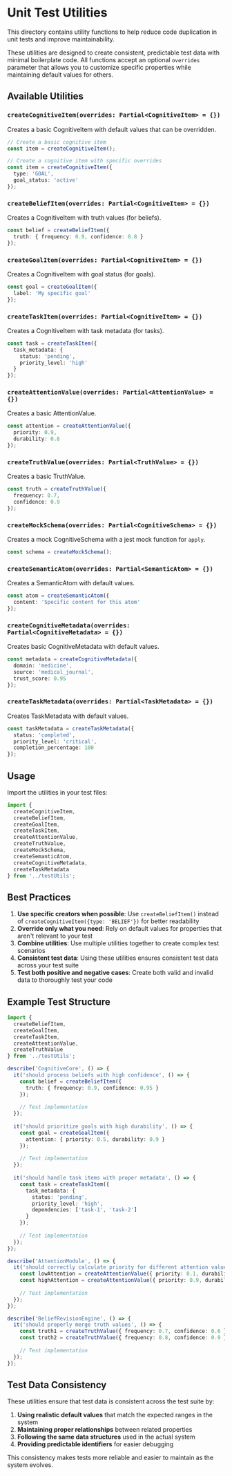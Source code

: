 # Unit Test Utilities

This directory contains utility functions to help reduce code duplication in unit tests and improve maintainability.

These utilities are designed to create consistent, predictable test data with minimal boilerplate code. All functions
accept an optional `overrides` parameter that allows you to customize specific properties while maintaining default
values for others.

## Available Utilities

### `createCognitiveItem(overrides: Partial<CognitiveItem> = {})`

Creates a basic CognitiveItem with default values that can be overridden.

```typescript
// Create a basic cognitive item
const item = createCognitiveItem();

// Create a cognitive item with specific overrides
const item = createCognitiveItem({
  type: 'GOAL',
  goal_status: 'active'
});
```

### `createBeliefItem(overrides: Partial<CognitiveItem> = {})`

Creates a CognitiveItem with truth values (for beliefs).

```typescript
const belief = createBeliefItem({
  truth: { frequency: 0.9, confidence: 0.8 }
});
```

### `createGoalItem(overrides: Partial<CognitiveItem> = {})`

Creates a CognitiveItem with goal status (for goals).

```typescript
const goal = createGoalItem({
  label: 'My specific goal'
});
```

### `createTaskItem(overrides: Partial<CognitiveItem> = {})`

Creates a CognitiveItem with task metadata (for tasks).

```typescript
const task = createTaskItem({
  task_metadata: {
    status: 'pending',
    priority_level: 'high'
  }
});
```

### `createAttentionValue(overrides: Partial<AttentionValue> = {})`

Creates a basic AttentionValue.

```typescript
const attention = createAttentionValue({
  priority: 0.9,
  durability: 0.8
});
```

### `createTruthValue(overrides: Partial<TruthValue> = {})`

Creates a basic TruthValue.

```typescript
const truth = createTruthValue({
  frequency: 0.7,
  confidence: 0.9
});
```

### `createMockSchema(overrides: Partial<CognitiveSchema> = {})`

Creates a mock CognitiveSchema with a jest mock function for `apply`.

```typescript
const schema = createMockSchema();
```

### `createSemanticAtom(overrides: Partial<SemanticAtom> = {})`

Creates a SemanticAtom with default values.

```typescript
const atom = createSemanticAtom({
  content: 'Specific content for this atom'
});
```

### `createCognitiveMetadata(overrides: Partial<CognitiveMetadata> = {})`

Creates basic CognitiveMetadata with default values.

```typescript
const metadata = createCognitiveMetadata({
  domain: 'medicine',
  source: 'medical_journal',
  trust_score: 0.95
});
```

### `createTaskMetadata(overrides: Partial<TaskMetadata> = {})`

Creates TaskMetadata with default values.

```typescript
const taskMetadata = createTaskMetadata({
  status: 'completed',
  priority_level: 'critical',
  completion_percentage: 100
});
```

## Usage

Import the utilities in your test files:

```typescript
import { 
  createCognitiveItem, 
  createBeliefItem, 
  createGoalItem,
  createTaskItem,
  createAttentionValue,
  createTruthValue,
  createMockSchema,
  createSemanticAtom,
  createCognitiveMetadata,
  createTaskMetadata
} from '../testUtils';
```

## Best Practices

1. **Use specific creators when possible**: Use `createBeliefItem()` instead of `createCognitiveItem({type: 'BELIEF'})`
   for better readability
2. **Override only what you need**: Rely on default values for properties that aren't relevant to your test
3. **Combine utilities**: Use multiple utilities together to create complex test scenarios
4. **Consistent test data**: Using these utilities ensures consistent test data across your test suite
5. **Test both positive and negative cases**: Create both valid and invalid data to thoroughly test your code

## Example Test Structure

```typescript
import { 
  createBeliefItem, 
  createGoalItem, 
  createTaskItem, 
  createAttentionValue,
  createTruthValue
} from '../testUtils';

describe('CognitiveCore', () => {
  it('should process beliefs with high confidence', () => {
    const belief = createBeliefItem({
      truth: { frequency: 0.9, confidence: 0.95 }
    });
    
    // Test implementation
  });
  
  it('should prioritize goals with high durability', () => {
    const goal = createGoalItem({
      attention: { priority: 0.5, durability: 0.9 }
    });
    
    // Test implementation
  });
  
  it('should handle task items with proper metadata', () => {
    const task = createTaskItem({
      task_metadata: {
        status: 'pending',
        priority_level: 'high',
        dependencies: ['task-1', 'task-2']
      }
    });
    
    // Test implementation
  });
});

describe('AttentionModule', () => {
  it('should correctly calculate priority for different attention values', () => {
    const lowAttention = createAttentionValue({ priority: 0.1, durability: 0.2 });
    const highAttention = createAttentionValue({ priority: 0.9, durability: 0.8 });
    
    // Test implementation
  });
});

describe('BeliefRevisionEngine', () => {
  it('should properly merge truth values', () => {
    const truth1 = createTruthValue({ frequency: 0.7, confidence: 0.6 });
    const truth2 = createTruthValue({ frequency: 0.8, confidence: 0.9 });
    
    // Test implementation
  });
});
```

## Test Data Consistency

These utilities ensure that test data is consistent across the test suite by:

1. **Using realistic default values** that match the expected ranges in the system
2. **Maintaining proper relationships** between related properties
3. **Following the same data structures** used in the actual system
4. **Providing predictable identifiers** for easier debugging

This consistency makes tests more reliable and easier to maintain as the system evolves.